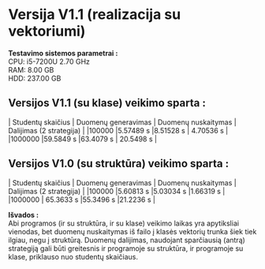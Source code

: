 # Versija V1.1 (realizacija su vektoriumi)
**Testavimo sistemos parametrai :** <br/>
CPU: i5-7200U 2.70 GHz <br/>
RAM: 8.00 GB <br/>
HDD: 237.00 GB <br/>
## Versijos V1.1 (su klase) veikimo sparta :
| Studentų skaičius | Duomenų generavimas  | Duomenų nuskaitymas | Dalijimas (2 strategija) | 
|100000             |5.57489 s             |8.51528 s            | 4.70536 s                |
|1000000            |59.5849 s             |63.4079 s            | 20.5498 s                |

## Versijos V1.0 (su struktūra) veikimo sparta :
| Studentų skaičius | Duomenų generavimas  | Duomenų nuskaitymas | Dalijimas (2 strategija) | 
|100000             |5.60813 s             |5.03034 s            |1.66319 s                 |
|1000000            | 65.3633 s            |55.3496 s            |21.2236 s                 |

**Išvados :** <br/>
Abi programos (ir su struktūra, ir su klase) veikimo laikas yra apytiksliai vienodas, bet duomenų nuskaitymas iš failo į klasės vektorių trunka šiek tiek ilgiau, negu į struktūrą. Duomenų dalijimas, naudojant sparčiausią (antrą) strategiją gali būti greitesnis ir programoje su struktūra, ir programoje su klase, priklauso nuo studentų skaičiaus.
